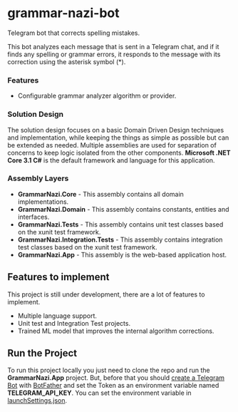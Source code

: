 # grammar-nazi-bot
Telegram bot that corrects spelling mistakes.

This bot analyzes each message that is sent in a Telegram chat, and if it finds any spelling or grammar errors, it responds to the message with its correction using the asterisk symbol (*).

### Features
- Configurable grammar analyzer algorithm or provider.

### Solution Design
The solution design focuses on a basic Domain Driven Design techniques and implementation, while keeping the things as simple as possible but can be extended as needed. Multiple assemblies are used for separation of concerns to keep logic isolated from the other components. **Microsoft .NET Core 3.1 C#** is the default framework and language for this application.

### Assembly Layers
-   **GrammarNazi.Core**  - This assembly contains all domain implementations.
-   **GrammarNazi.Domain**  - This assembly contains constants, entities and interfaces.
-   **GrammarNazi.Tests**  - This assembly contains unit test classes based on the xunit test framework.
-   **GrammarNazi.Integration.Tests**  - This assembly contains integration test classes based on the xunit test framework.     
-   **GrammarNazi.App**  - This assembly is the web-based application host.

## Features to implement
This project is still under development, there are a lot of features to implement.
- Multiple language support.
- Unit test and Integration Test projects.
- Trained ML model that improves the internal algorithm corrections.

## Run the Project
To run this project locally you just need to clone the repo and run the **GrammarNazi.App** project. But, before that you should [create a Telegram Bot](https://core.telegram.org/bots#6-botfather) with [BotFather](https://t.me/BotFather) and set the Token as an environment variable named **TELEGRAM_API_KEY**. You can set the environment variable in [launchSettings.json](https://github.com/nminaya/grammar-nazi-bot/blob/master/GrammarNazi.App/Properties/launchSettings.json).
